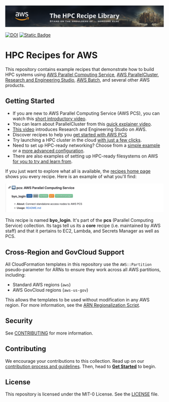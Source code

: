 ![Site Banner](docs/media/banner.png "The HPC Recipe Library - stand on the shoulders of... someone else.")

[![DOI](https://zenodo.org/badge/DOI/10.5281/zenodo.8360274.svg)](https://doi.org/10.5281/zenodo.8360274)
[![Static Badge](https://img.shields.io/badge/aws%20hpc%20blog-FF9900)](https://aws.amazon.com/blogs/hpc/introducing-a-community-recipe-library-for-hpc-infrastructure-on-aws/)

# HPC Recipes for AWS

This repository contains example recipes that demonstrate how to build HPC systems using [AWS Parallel Computing Service](https://aws.amazon.com/pcs/), [AWS ParallelCluster](https://aws.amazon.com/hpc/parallelcluster/), [Research and Engineering Studio](https://aws.amazon.com/hpc/res/), [AWS Batch](https://aws.amazon.com/batch/), and several other AWS products.

## Getting Started

* If you are new to AWS Parallel Computing Service (AWS PCS), you can watch this [short introductory video](https://youtu.be/BlgYbb6pdu0).
* You can learn about ParallelCluster from this [quick explainer video](https://youtu.be/gmw7A3kOh60).
* [This video](https://www.youtube.com/watch?v=2Nku6MWDwT0) introduces Research and Engineering Studio on AWS.
* Discover recipes to help you [get started with AWS PCS](recipes/pcs/)
* Try launching a HPC cluster in the cloud [with just a few clicks](recipes/pcs/getting_started/README.md).
* Need to set up HPC-ready networking? Choose from a [simple example](recipes/net/hpc_basic/README.md) or a [more advanced configuration](recipes/net/hpc_large_scale/README.md).
* There are also examples of setting up HPC-ready filesystems on AWS [for you to try and learn from](recipes/README.md#arrow_right-storage-storage).

If you just want to explore what all is available, the [recipes home page](./recipes/README.md) shows you every recipe. Here is an example of what you'll find:

![recipe](docs/media/recipe.png)

This recipe is named **byo_login**. It's part of the **pcs** (Parallel Computing Service) collection. Its tags tell us its a **core** recipe (i.e. maintained by AWS staff) and that it pertains to EC2, Lambda, and Secrets Manager as well as PCS. 

## Cross-Region and GovCloud Support

All CloudFormation templates in this repository use the `AWS::Partition` pseudo-parameter for ARNs to ensure they work across all AWS partitions, including:
- Standard AWS regions (`aws`)
- AWS GovCloud regions (`aws-us-gov`)

This allows the templates to be used without modification in any AWS region. For more information, see the [ARN Regionalization Script](scripts/README_regionalize_arns.md).

## Security

See [CONTRIBUTING](CONTRIBUTING.md#security-issue-notifications) for more information.

## Contributing

We encourage your contributions to this collection. Read up on our [contribution process and guidelines](CONTRIBUTING.md). Then, head to **[Get Started](docs/start.md)** to begin. 

## License

This repository is licensed under the MIT-0 License. See the [LICENSE](LICENSE) file.

